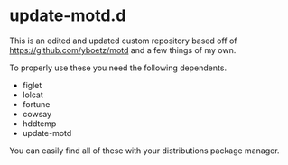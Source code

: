 # update-motd.d

This is an edited and updated custom repository based off of https://github.com/yboetz/motd and a few things of my own.

To properly use these you need the following dependents.

* figlet
* lolcat
* fortune
* cowsay
* hddtemp
* update-motd

You can easily find all of these with your distributions package manager.
